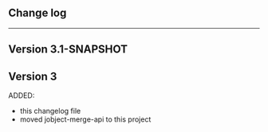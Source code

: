 ## Change log
----------------------

Version 3.1-SNAPSHOT
-------------

Version 3
-------------

ADDED:

- this changelog file
- moved jobject-merge-api to this project